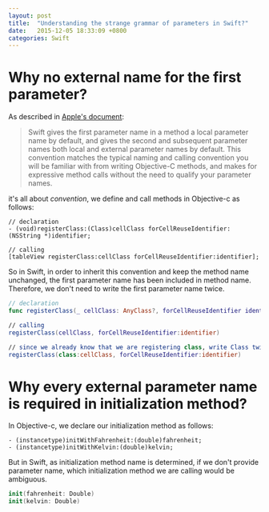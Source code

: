 ```yaml
---
layout: post
title:  "Understanding the strange grammar of parameters in Swift?"
date:   2015-12-05 18:33:09 +0800
categories: Swift
---
```


# Why no external name for the first parameter?

As described in [Apple's document](https://developer.apple.com/library/prerelease/ios/documentation/Swift/Conceptual/Swift_Programming_Language/Methods.html#//apple_ref/doc/uid/TP40014097-CH15-ID236):

> Swift gives the first parameter name in a method a local parameter name by default, and gives the second and subsequent parameter names both local and external parameter names by default. This convention matches the typical naming and calling convention you will be familiar with from writing Objective-C methods, and makes for expressive method calls without the need to qualify your parameter names.
> 

it's all about *convention*, we define and call methods in Objective-c as follows:

``` objc
// declaration
- (void)registerClass:(Class)cellClass forCellReuseIdentifier:(NSString *)identifier;

// calling
[tableView registerClass:cellClass forCellReuseIdentifier:identifier];
```

So in Swift, in order to inherit this convention and keep the method name unchanged, the first parameter name has been included in method name. Therefore, we don't need to write the first parameter name twice.

``` swift
// declaration
func registerClass(_ cellClass: AnyClass?, forCellReuseIdentifier identifier: String)

// calling
registerClass(cellClass, forCellReuseIdentifier:identifier)

// since we already know that we are registering class, write Class twice is stupid as well as ugly
registerClass(class:cellClass, forCellReuseIdentifier:identifier)
```

# Why every external parameter name is required in initialization method?

In Objective-c, we declare our initialization method as follows:

``` objc
- (instancetype)initWithFahrenheit:(double)fahrenheit;
- (instancetype)initWithKelvin:(double)kelvin;
```

But in Swift, as initialization method name is determined, if we don't provide parameter name, which initialization method we are calling would be ambiguous.

``` swift
init(fahrenheit: Double)
init(kelvin: Double)
```



